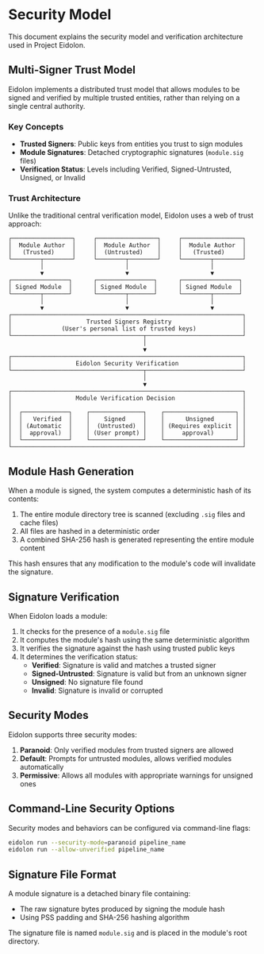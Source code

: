 # Security Model

This document explains the security model and verification architecture used in Project Eidolon.

## Multi-Signer Trust Model

Eidolon implements a distributed trust model that allows modules to be signed and verified by multiple trusted entities, rather than relying on a single central authority.

### Key Concepts

- **Trusted Signers**: Public keys from entities you trust to sign modules
- **Module Signatures**: Detached cryptographic signatures (`module.sig` files)
- **Verification Status**: Levels including Verified, Signed-Untrusted, Unsigned, or Invalid

### Trust Architecture

Unlike the traditional central verification model, Eidolon uses a web of trust approach:

```
┌─────────────────┐     ┌─────────────────┐     ┌─────────────────┐
│  Module Author  │     │  Module Author  │     │  Module Author  │
│   (Trusted)     │     │  (Untrusted)    │     │   (Trusted)     │
└────────┬────────┘     └────────┬────────┘     └────────┬────────┘
         │                       │                       │
         ▼                       ▼                       ▼
┌────────────────┐      ┌────────────────┐      ┌────────────────┐
│ Signed Module  │      │ Signed Module  │      │ Signed Module  │
└────────┬───────┘      └────────┬───────┘      └────────┬───────┘
         │                       │                       │
         ▼                       ▼                       ▼
┌─────────────────────────────────────────────────────────────────┐
│                     Trusted Signers Registry                    │
│              (User's personal list of trusted keys)             │
└─────────────────────────────────────┬───────────────────────────┘
                                      │
                                      ▼
┌─────────────────────────────────────────────────────────────────┐
│                  Eidolon Security Verification                  │
└─────────────────────────────────────┬───────────────────────────┘
                                      │
                                      ▼
┌─────────────────────────────────────────────────────────────────┐
│                  Module Verification Decision                   │
│                                                                 │
│  ┌─────────────┐    ┌───────────────┐    ┌────────────────────┐ │
│  │   Verified  │    │    Signed     │    │      Unsigned      │ │
│  │ (Automatic  │    │  (Untrusted)  │    │ (Requires explicit │ │
│  │  approval)  │    │ (User prompt) │    │     approval)      │ │
│  └─────────────┘    └───────────────┘    └────────────────────┘ │
└─────────────────────────────────────────────────────────────────┘
```

## Module Hash Generation

When a module is signed, the system computes a deterministic hash of its contents:

1. The entire module directory tree is scanned (excluding `.sig` files and cache files)
2. All files are hashed in a deterministic order
3. A combined SHA-256 hash is generated representing the entire module content

This hash ensures that any modification to the module's code will invalidate the signature.

## Signature Verification

When Eidolon loads a module:

1. It checks for the presence of a `module.sig` file
2. It computes the module's hash using the same deterministic algorithm
3. It verifies the signature against the hash using trusted public keys
4. It determines the verification status:
   - **Verified**: Signature is valid and matches a trusted signer
   - **Signed-Untrusted**: Signature is valid but from an unknown signer
   - **Unsigned**: No signature file found
   - **Invalid**: Signature is invalid or corrupted

## Security Modes

Eidolon supports three security modes:

1. **Paranoid**: Only verified modules from trusted signers are allowed
2. **Default**: Prompts for untrusted modules, allows verified modules automatically
3. **Permissive**: Allows all modules with appropriate warnings for unsigned ones

## Command-Line Security Options

Security modes and behaviors can be configured via command-line flags:

```bash
eidolon run --security-mode=paranoid pipeline_name
eidolon run --allow-unverified pipeline_name
```

## Signature File Format

A module signature is a detached binary file containing:

- The raw signature bytes produced by signing the module hash
- Using PSS padding and SHA-256 hashing algorithm

The signature file is named `module.sig` and is placed in the module's root directory.